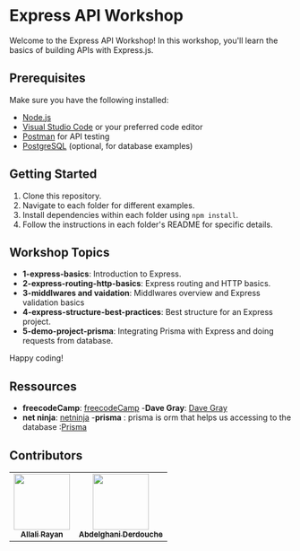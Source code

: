 # Express API Workshop

Welcome to the Express API Workshop! In this workshop, you'll learn the basics of building APIs with Express.js.

## Prerequisites

Make sure you have the following installed:

- [Node.js](https://nodejs.org/)
- [Visual Studio Code](https://code.visualstudio.com/) or your preferred code editor
- [Postman](https://www.postman.com/) for API testing
- [PostgreSQL](https://www.postgresql.org/) (optional, for database examples)

## Getting Started

1. Clone this repository.
2. Navigate to each folder for different examples.
3. Install dependencies within each folder using `npm install`.
4. Follow the instructions in each folder's README for specific details.

## Workshop Topics

- **1-express-basics**: Introduction to Express.
- **2-express-routing-http-basics**: Express routing and HTTP basics.
- **3-middlwares and vaidation**: Middlwares overview and Express validation basics
- **4-express-structure-best-practices**: Best structure for an Express project.
- **5-demo-project-prisma**: Integrating Prisma with Express and doing requests from database.

Happy coding!

## Ressources
- **freecodeCamp**: [freecodeCamp](https://www.youtube.com/@freecodecamp)
-**Dave Gray**: [Dave Gray](https://www.youtube.com/@DaveGrayTeachesCode)
- **net ninja**: [netninja](https://www.youtube.com/@NetNinja)
-**prisma** : prisma is orm that helps us accessing to the database :[Prisma](https://www.prisma.io/docs/getting-started)


## Contributors

<table>
  <tr>
    <td align="center"><a href="https://github.com/Rayan-Allali"><img src="https://avatars.githubusercontent.com/u/96151694?v=4" width="100px;" alt=""/><br /><sub><b>Allali Rayan</b></sub></a></td>
    <td align="center"><a href="https://github.com/Ninou01"><img src="https://avatars.githubusercontent.com/u/110602017?v=4" width="100px;" alt=""/><br /><sub><b>Abdelghani Derdouche</b></sub></a></td>
  </tr>
</table>

